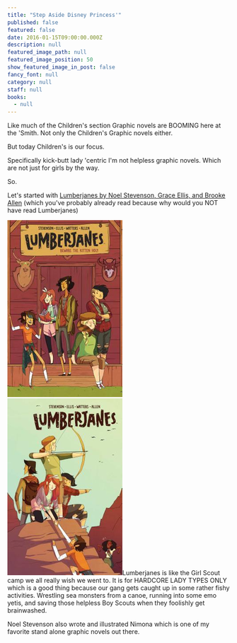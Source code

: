 ```yaml
---
title: "Step Aside Disney Princess'"
published: false
featured: false
date: 2016-01-15T09:00:00.000Z
description: null
featured_image_path: null
featured_image_position: 50
show_featured_image_in_post: false
fancy_font: null
category: null
staff: null
books:
  - null
---
```



Like much of the Children's section Graphic novels are BOOMING here at the 'Smith. Not only the Children's Graphic novels either.&nbsp;

But today Children's is our focus.

Specifically kick-butt lady 'centric I'm not helpless graphic novels. Which are not just for girls by the way.&nbsp;

So.

Let's started with [Lumberjanes](http://www.brooklinebooksmith-shop.com/book/9781608866878)[&nbsp;by Noel Stevenson, Grace Ellis, and Brooke Allen](__notset__)&nbsp;(which you've probably already read because why would you NOT have read Lumberjanes)

![](/uploads/versions/lumberjanes---x----260-400x---.jpg)![](/uploads/versions/lumberjanes2---x----260-400x---.jpg)Lumberjanes is like the Girl Scout camp we all really wish we went to. It is for HARDCORE LADY TYPES ONLY which is a good thing because our gang gets caught up in some rather fishy activities. Wrestling sea monsters from a canoe, running into some emo yetis, and saving those helpless Boy Scouts when they foolishly get brainwashed.

Noel Stevenson also wrote and illustrated Nimona which is one of my favorite stand alone graphic novels out there.